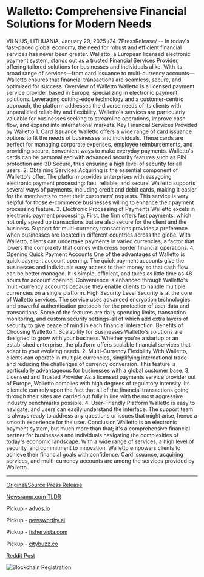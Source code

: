 # Walletto: Comprehensive Financial Solutions for Modern Needs

VILNIUS, LITHUANIA, January 29, 2025 /24-7PressRelease/ -- In today's fast-paced global economy, the need for robust and efficient financial services has never been greater. Walletto, a European licensed electronic payment system, stands out as a trusted Financial Services Provider, offering tailored solutions for businesses and individuals alike. With its broad range of services—from card issuance to multi-currency accounts—Walletto ensures that financial transactions are seamless, secure, and optimized for success.  Overview of Walletto  Walletto is a licensed payment service provider based in Europe, specializing in electronic payment solutions. Leveraging cutting-edge technology and a customer-centric approach, the platform addresses the diverse needs of its clients with unparalleled reliability and flexibility. Walletto's services are particularly valuable for businesses seeking to streamline operations, improve cash flow, and expand into international markets.  Key Financial Services Provided by Walletto  1. Card Issuance  Walletto offers a wide range of card issuance options to fit the needs of businesses and individuals. These cards are perfect for managing corporate expenses, employee reimbursements, and providing secure, convenient ways to make everyday payments. Walletto's cards can be personalized with advanced security features such as PIN protection and 3D Secure, thus ensuring a high level of security for all users.  2. Obtaining Services  Acquiring is the essential component of Walletto's offer. The platform provides enterprises with easygoing electronic payment processing: fast, reliable, and secure. Walletto supports several ways of payments, including credit and debit cards, making it easier for the merchants to meet their customers' requests. This service is very helpful for those e-commerce businesses willing to enhance their payment processing feature.  3. Electronic Processing of Payments  Walletto excels in electronic payment processing. First, the firm offers fast payments, which not only speed up transactions but are also secure for the client and the business. Support for multi-currency transactions provides a preference when businesses are located in different countries across the globe. With Walletto, clients can undertake payments in varied currencies, a factor that lowers the complexity that comes with cross border financial operations.  4. Opening Quick Payment Accounts  One of the advantages of Walletto is quick payment account opening. The quick payment accounts give the businesses and individuals easy access to their money so that cash flow can be better managed. It is simple, efficient, and takes as little time as 48 hours for account opening. Convenience is enhanced through Walletto's multi-currency accounts because they enable clients to handle multiple currencies on a single platform.  High Security Level  Security is at the core of Walletto services. The service uses advanced encryption technologies and powerful authentication protocols for the protection of user data and transactions. Some of the features are daily spending limits, transaction monitoring, and custom security settings-all of which add extra layers of security to give peace of mind in each financial interaction.  Benefits of Choosing Walletto  1. Scalability for Businesses  Walletto's solutions are designed to grow with your business. Whether you're a startup or an established enterprise, the platform offers scalable financial services that adapt to your evolving needs.  2. Multi-Currency Flexibility  With Walletto, clients can operate in multiple currencies, simplifying international trade and reducing the challenges of currency conversion. This feature is particularly advantageous for businesses with a global customer base.  3. Licensed and Trusted Provider  As a licensed payments service provider out of Europe, Walletto complies with high degrees of regulatory intensity. Its clientele can rely upon the fact that all of the financial transactions going through their sites are carried out fully in line with the most aggressive industry benchmarks possible.  4. User-Friendly Platform  Walletto is easy to navigate, and users can easily understand the interface. The support team is always ready to address any questions or issues that might arise, hence a smooth experience for the user.  Conclusion  Walletto is an electronic payment system, but much more than that; it's a comprehensive financial partner for businesses and individuals navigating the complexities of today's economic landscape. With a wide range of services, a high level of security, and commitment to innovation, Walletto empowers clients to achieve their financial goals with confidence. Card issuance, acquiring services, and multi-currency accounts are among the services provided by Walletto. 

---

[Original/Source Press Release](https://www.24-7pressrelease.com/press-release/519269/walletto-comprehensive-financial-solutions-for-modern-needs)
                    

[Newsramp.com TLDR](https://newsramp.com/curated-news/walletto-tailored-financial-solutions-for-businesses-and-individuals/4b7ddfde4f20b2e73ba655bef3b81c1c) 


Pickup - [advos.io](https://advos.io/en/walletto-revolutionizing-financial-services-with-comprehensive-electronic-payment-solutions/202510447)

Pickup - [newsworthy.ai](https://newsworthy.ai/curated/walletto-revolutionizing-financial-services-with-comprehensive-electronic-payment-solutions/202510447)

Pickup - [fishervista.com](https://fishervista.com/en/walletto-revolutionizing-financial-services-with-comprehensive-electronic-payment-solutions/202510447)

Pickup - [citybuzz.co](https://citybuzz.co/walletto-revolutionizing-financial-services-with-comprehensive-electronic-payment-solutions)
 



[Reddit Post](https://www.reddit.com/r/Business_NewsRamp/comments/1icy58a/walletto_tailored_financial_solutions_for/) 



![Blockchain Registration](https://cdn.newsramp.app/24-7PressRelease/qrcode/251/29/knobJxax.webp)